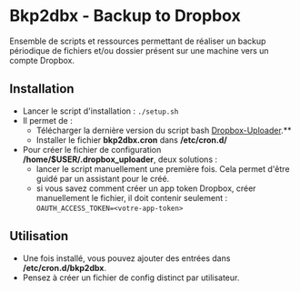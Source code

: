 # Bkp2dbx - Backup to Dropbox

Ensemble de scripts et ressources permettant de réaliser un backup périodique de fichiers et/ou dossier présent sur une machine vers un compte Dropbox.

## Installation

- Lancer le script d'installation : `./setup.sh`
- Il permet de :
  - Télécharger la dernière version du script bash [Dropbox-Uploader](https://github.com/andreafabrizi/Dropbox-Uploader).**
  - Installer le fichier **bkp2dbx.cron** dans **/etc/cron.d/**
- Pour créer le fichier de configuration **/home/$USER/.dropbox_uploader**, deux solutions :
  - lancer le script manuellement une première fois. Cela permet d'être guidé par un assistant pour le créé.
  - si vous savez comment créer un app token Dropbox, créer manuellement le fichier, il doit contenir seulement : `OAUTH_ACCESS_TOKEN=<votre-app-token>`


## Utilisation

-  Une fois installé, vous pouvez ajouter des entrées dans **/etc/cron.d/bkp2dbx**.
-  Pensez à créer un fichier de config distinct par utilisateur.